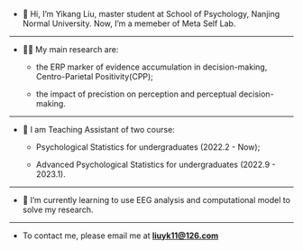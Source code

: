- 👋 Hi, I’m Yikang Liu, master student at School of Psychology, Nanjing Normal University. Now, I’m a memeber of Meta Self Lab.

---

- 🧑‍💻 My main research are:

  - the ERP marker of evidence accumulation in decision-making, Centro-Parietal Positivity(CPP);

  - the impact of precistion on perception and perceptual decision-making.

---

- 👀 I am Teaching Assistant of two course:

  - Psychological Statistics for undergraduates (2022.2 - Now);

  - Advanced Psychological Statistics for undergraduates (2022.9 - 2023.1).
  

---


- 🌱 I’m currently learning to use EEG analysis and computational model to solve my research.


---

- To contact me, please email me at **liuyk11@126.com**













<!---
Yikang1020/Yikang1020 is a ✨ special ✨ repository because its `README.md` (this file) appears on your GitHub profile.
You can click the Preview link to take a look at your changes.
--->
